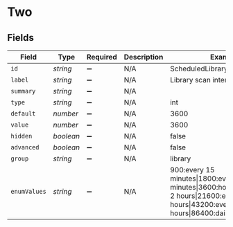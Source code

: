 # Two


## Fields

| Field                                                                                                                          | Type                                                                                                                           | Required                                                                                                                       | Description                                                                                                                    | Example                                                                                                                        |
| ------------------------------------------------------------------------------------------------------------------------------ | ------------------------------------------------------------------------------------------------------------------------------ | ------------------------------------------------------------------------------------------------------------------------------ | ------------------------------------------------------------------------------------------------------------------------------ | ------------------------------------------------------------------------------------------------------------------------------ |
| `id`                                                                                                                           | *string*                                                                                                                       | :heavy_minus_sign:                                                                                                             | N/A                                                                                                                            | ScheduledLibraryUpdateInterval                                                                                                 |
| `label`                                                                                                                        | *string*                                                                                                                       | :heavy_minus_sign:                                                                                                             | N/A                                                                                                                            | Library scan interval                                                                                                          |
| `summary`                                                                                                                      | *string*                                                                                                                       | :heavy_minus_sign:                                                                                                             | N/A                                                                                                                            |                                                                                                                                |
| `type`                                                                                                                         | *string*                                                                                                                       | :heavy_minus_sign:                                                                                                             | N/A                                                                                                                            | int                                                                                                                            |
| `default`                                                                                                                      | *number*                                                                                                                       | :heavy_minus_sign:                                                                                                             | N/A                                                                                                                            | 3600                                                                                                                           |
| `value`                                                                                                                        | *number*                                                                                                                       | :heavy_minus_sign:                                                                                                             | N/A                                                                                                                            | 3600                                                                                                                           |
| `hidden`                                                                                                                       | *boolean*                                                                                                                      | :heavy_minus_sign:                                                                                                             | N/A                                                                                                                            | false                                                                                                                          |
| `advanced`                                                                                                                     | *boolean*                                                                                                                      | :heavy_minus_sign:                                                                                                             | N/A                                                                                                                            | false                                                                                                                          |
| `group`                                                                                                                        | *string*                                                                                                                       | :heavy_minus_sign:                                                                                                             | N/A                                                                                                                            | library                                                                                                                        |
| `enumValues`                                                                                                                   | *string*                                                                                                                       | :heavy_minus_sign:                                                                                                             | N/A                                                                                                                            | 900:every 15 minutes\|1800:every 30 minutes\|3600:hourly\|7200:every 2 hours\|21600:every 6 hours\|43200:every 12 hours\|86400:daily |